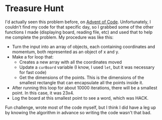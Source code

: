 # Treasure Hunt

I'd actually seen this problem before, on [Advent of Code](https://adventofcode.com/2018/day/10). Unfortunately, I couldn't find my code for that specific day, so I grabbed some of the other functions I made (displaying board, reading file, etc) and used that to help me complete the problem. My procedure was like this:

- Turn the input into an array of objects, each containing coordinates and momentum, both represented as an object of x and y.
- Make a for loop that:
  - Creates a new array with all the coordinates moved
  - Update a `curBoard` variable (I know, I used `let`, but it was necessary for fast code)
  - Get the dimensions of the points. This is the dimensions of the smallest rectangle that can encapsulate all the points inside it.
- After running this loop for about 10000 iterations, there will be a smallest point. In this case, it was 23x4.
- Log the board at this smallest point to see a word, which was HACK.

Fun challenge, wrote most of the code myself, but I think I did have a leg up by knowing the algorithm in advance so writing the code wasn't that bad.